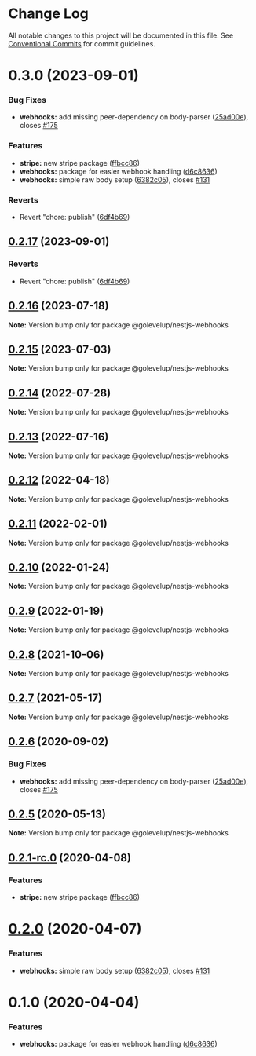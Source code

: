 # Change Log

All notable changes to this project will be documented in this file.
See [Conventional Commits](https://conventionalcommits.org) for commit guidelines.

# 0.3.0 (2023-09-01)

### Bug Fixes

- **webhooks:** add missing peer-dependency on body-parser ([25ad00e](https://github.com/asanovr/nestjs/commit/25ad00e1f3cc8b094e8717b87f4e871a561053ea)), closes [#175](https://github.com/asanovr/nestjs/issues/175)

### Features

- **stripe:** new stripe package ([ffbcc86](https://github.com/asanovr/nestjs/commit/ffbcc86b54a766eb7e37d33f204fe3ed34280118))
- **webhooks:** package for easier webhook handling ([d6c8636](https://github.com/asanovr/nestjs/commit/d6c8636e2ac3fd0bcbee595c8d18a9892c7500bb))
- **webhooks:** simple raw body setup ([6382c05](https://github.com/asanovr/nestjs/commit/6382c05ad74024b3816984f8f28d18311d5339b2)), closes [#131](https://github.com/asanovr/nestjs/issues/131)

### Reverts

- Revert "chore: publish" ([6df4b69](https://github.com/asanovr/nestjs/commit/6df4b6917077316d189c5a93ee80010801557606))

## [0.2.17](https://github.com/golevelup/nestjs/compare/@golevelup/nestjs-webhooks@0.3.0...@golevelup/nestjs-webhooks@0.2.17) (2023-09-01)

### Reverts

- Revert "chore: publish" ([6df4b69](https://github.com/golevelup/nestjs/commit/6df4b6917077316d189c5a93ee80010801557606))

## [0.2.16](https://github.com/golevelup/nestjs/compare/@golevelup/nestjs-webhooks@0.2.15...@golevelup/nestjs-webhooks@0.2.16) (2023-07-18)

**Note:** Version bump only for package @golevelup/nestjs-webhooks

## [0.2.15](https://github.com/golevelup/nestjs/compare/@golevelup/nestjs-webhooks@0.2.14...@golevelup/nestjs-webhooks@0.2.15) (2023-07-03)

**Note:** Version bump only for package @golevelup/nestjs-webhooks

## [0.2.14](https://github.com/golevelup/nestjs/compare/@golevelup/nestjs-webhooks@0.2.13...@golevelup/nestjs-webhooks@0.2.14) (2022-07-28)

**Note:** Version bump only for package @golevelup/nestjs-webhooks

## [0.2.13](https://github.com/golevelup/nestjs/compare/@golevelup/nestjs-webhooks@0.2.12...@golevelup/nestjs-webhooks@0.2.13) (2022-07-16)

**Note:** Version bump only for package @golevelup/nestjs-webhooks

## [0.2.12](https://github.com/golevelup/nestjs/compare/@golevelup/nestjs-webhooks@0.2.11...@golevelup/nestjs-webhooks@0.2.12) (2022-04-18)

**Note:** Version bump only for package @golevelup/nestjs-webhooks

## [0.2.11](https://github.com/golevelup/nestjs/compare/@golevelup/nestjs-webhooks@0.2.10...@golevelup/nestjs-webhooks@0.2.11) (2022-02-01)

**Note:** Version bump only for package @golevelup/nestjs-webhooks

## [0.2.10](https://github.com/golevelup/nestjs/compare/@golevelup/nestjs-webhooks@0.2.9...@golevelup/nestjs-webhooks@0.2.10) (2022-01-24)

**Note:** Version bump only for package @golevelup/nestjs-webhooks

## [0.2.9](https://github.com/golevelup/nestjs/compare/@golevelup/nestjs-webhooks@0.2.8...@golevelup/nestjs-webhooks@0.2.9) (2022-01-19)

**Note:** Version bump only for package @golevelup/nestjs-webhooks

## [0.2.8](https://github.com/golevelup/nestjs/compare/@golevelup/nestjs-webhooks@0.2.7...@golevelup/nestjs-webhooks@0.2.8) (2021-10-06)

**Note:** Version bump only for package @golevelup/nestjs-webhooks

## [0.2.7](https://github.com/golevelup/nestjs/compare/@golevelup/nestjs-webhooks@0.2.6...@golevelup/nestjs-webhooks@0.2.7) (2021-05-17)

**Note:** Version bump only for package @golevelup/nestjs-webhooks

## [0.2.6](https://github.com/golevelup/nestjs/compare/@golevelup/nestjs-webhooks@0.2.5...@golevelup/nestjs-webhooks@0.2.6) (2020-09-02)

### Bug Fixes

- **webhooks:** add missing peer-dependency on body-parser ([25ad00e](https://github.com/golevelup/nestjs/commit/25ad00e)), closes [#175](https://github.com/golevelup/nestjs/issues/175)

## [0.2.5](https://github.com/golevelup/nestjs/compare/@golevelup/nestjs-webhooks@0.2.4...@golevelup/nestjs-webhooks@0.2.5) (2020-05-13)

**Note:** Version bump only for package @golevelup/nestjs-webhooks

## [0.2.1-rc.0](https://github.com/golevelup/nestjs/compare/@golevelup/nestjs-webhooks@0.2.0...@golevelup/nestjs-webhooks@0.2.1-rc.0) (2020-04-08)

### Features

- **stripe:** new stripe package ([ffbcc86](https://github.com/golevelup/nestjs/commit/ffbcc86))

# [0.2.0](https://github.com/golevelup/nestjs/compare/@golevelup/nestjs-webhooks@0.1.0...@golevelup/nestjs-webhooks@0.2.0) (2020-04-07)

### Features

- **webhooks:** simple raw body setup ([6382c05](https://github.com/golevelup/nestjs/commit/6382c05)), closes [#131](https://github.com/golevelup/nestjs/issues/131)

# 0.1.0 (2020-04-04)

### Features

- **webhooks:** package for easier webhook handling ([d6c8636](https://github.com/golevelup/nestjs/commit/d6c8636))
